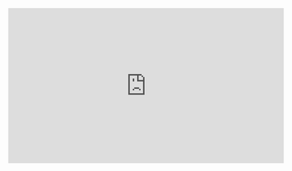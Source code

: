 <iframe width="560" height="315" src="https://www.youtube.com/embed/GS7cvc1H8Fg" title="YouTube video player" frameborder="0" allow="accelerometer; autoplay; clipboard-write; encrypted-media; gyroscope; picture-in-picture" allowfullscreen></iframe>